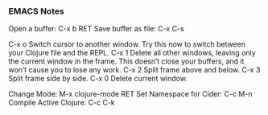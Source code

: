 ### EMACS Notes

Open a buffer: C-x b RET
Save buffer as file: C-x C-s

C-x o	Switch cursor to another window. Try this now to switch between your Clojure file and the REPL.
C-x 1	Delete all other windows, leaving only the current window in the frame. This doesn’t close your buffers, and it won’t cause you to lose any work.
C-x 2	Split frame above and below.
C-x 3	Split frame side by side.
C-x 0	Delete current window.


Change Mode: M-x clojure-mode RET 
Set Namespace for Cider: C-c M-n
Compile Active Clojure: C-c C-k